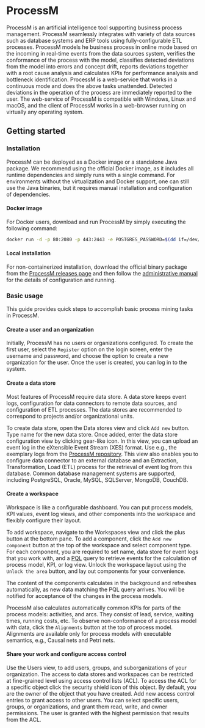 # ProcessM

ProcessM is an artificial intelligence tool supporting business process management. ProcessM seamlessly integrates with
variety of data sources such as database systems and ERP tools using fully-configurable ETL processes. ProcessM models
he business process in online mode based on the incoming in real-time events from the data sources system, verifies the
conformance of the process with the model, classifies detected deviations from the model into errors and concept drift,
reports deviations together with a root cause analysis and calculates KPIs for performance analysis and bottleneck
identification. ProcessM is a web-service that works in a continuous mode and does the above tasks unattended.
Detected deviations in the operation of the process are immediately reported to the user. The web-service of ProcessM
is compatible with Windows, Linux and macOS, and the client of ProcessM works in a web-browser running on virtually
any operating system.

## Getting started

### Installation

ProcessM can be deployed as a Docker image or a standalone Java package. We recommend using the official Docker image,
as it includes all runtime dependencies and simply runs with a single command. For environments without the
virtualization and Docker support, one can still use the Java binaries, but it requires manual installation and
configuration of dependencies.

#### Docker image

For Docker users, download and run ProcessM by simply executing the following command:

```bash
docker run -d -p 80:2080 -p 443:2443 -e POSTGRES_PASSWORD=$(dd if=/dev/urandom count=1 bs=12|base64) --mount source=processm_conf,target=/processm/conf --mount source=processm_data,target=/processm/data --mount source=processm_db,target=/var/lib/postgresql/data processm/processm-server-full:latest
```

#### Local installation

For non-containerized installation, download the official binary package from the
[ProcessM releases page](https://github.com/ProcessMPUT/processm/releases) and then follow the
[administrative manual](docs/administrative_manual.md) for the details of configuration and running.

### Basic usage

This guide provides quick steps to accomplish basic process mining tasks in ProcessM.

#### Create a user and an organization

Initially, ProcessM has no users or organizations configured. To create the first user, select the `Register` option on
the login screen, enter the username and password, and choose the option to create a new organization for the user.
Once the user is created, you can log in to the system.

#### Create a data store

Most features of ProcessM require data store.
A data store keeps event logs, configuration for data connectors to remote data sources, and configuration of ETL
processes. The data stores are recommended to correspond to projects and/or organizational units.

To create data store, open the Data stores view and click `Add new` button. Type name for the new data store. Once
added,
enter the data store configuration view by clicking gear-like icon. In this view, you can upload an event log in the
eXtensible Event Stream (XES) format. Use e.g., the exemplary logs from the
[ProcessM repository](https://github.com/ProcessMPUT/processm/tree/master/xes-logs).
This view also enables you to configure data connector to an external database and an Extraction, Transformation, Load
(ETL) process for the retrieval of event log from this database.
Common database management systems are supported, including PostgreSQL, Oracle, MySQL, SQLServer, MongoDB, CouchDB.

#### Create a workspace

Workspace is like a configurable dashboard. You can put process models, KPI values, event log views, and other
components into the workspace and flexibly configure their layout.

To add workspace, navigate to the Workspaces view and click the plus button at the bottom pane. To add a component,
click the `Add new component` button at the top of the workspace and select component type. For each component, you are
required to set name, data store for event logs that you work with, and a [PQL](docs/pql.md) query to retrieve events
for the calculation of process model, KPI, or log view. Unlock the workspace layout using the `Unlock the area` button,
and lay out components for your convenience.

The content of the components calculates in the background and refreshes automatically, as new data matching the PQL
query arrives. You will be notified for acceptance of the changes in the process models.

ProcessM also calculates automatically common KPIs for parts of the process models: activities, and arcs. They consist
of lead, service, waiting times, running costs, etc. To observe non-conformance of a process model with data, click the
`Alignments` button at the top of process model. Alignments are available only for process models with executable
semantics, e.g., Causal nets and Petri nets.

#### Share your work and configure access control

Use the Users view, to add users, groups, and suborganizations of your organization.
The access to data stores and workspaces can be restricted at fine-grained level using access control lists (ACL). To
access the ACL for a specific object click the security shield icon of this object. By default, you are the owner of
the object that you have created. Add new access control entries to grant access to other users. You can select specific
users, groups, or organizations, and grant them read, write, and owner permissions. The user is granted with the
highest permission that results from the ACL.

